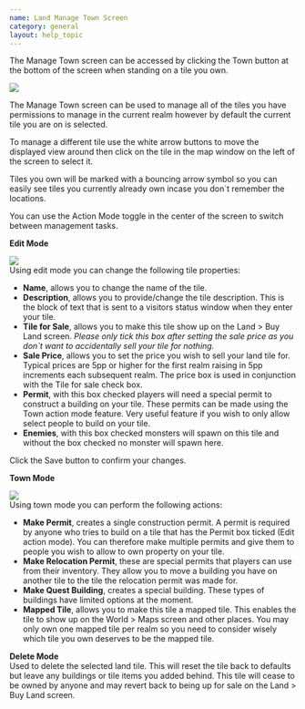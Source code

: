 ```yaml
---
name: Land Manage Town Screen
category: general
layout: help_topic
---
```

The Manage Town screen can be accessed by clicking the Town button at the bottom of the screen when standing on a tile you own.

[![](https://lohcdn.com/images/t_landmanage.jpg)](https://lohcdn.com/images/landmanage.jpg)

The Manage Town screen can be used to manage all of the tiles you have permissions to manage in the current realm however by default the current tile you are on is selected.

To manage a different tile use the white arrow buttons to move the displayed view around then click on the tile in the map window on the left of the screen to select it.

Tiles you own will be marked with a bouncing arrow symbol so you can easily see tiles you currently already own incase you don\`t remember the locations.

You can use the Action Mode toggle in the center of the screen to switch between management tasks.

**Edit Mode**

![](http://www.forlornonline.com/images/landedit.jpg)  
Using edit mode you can change the following tile properties:

*   **Name**, allows you to change the name of the tile.
*   **Description**, allows you to provide/change the tile description. This is the block of text that is sent to a visitors status window when they enter your tile.
*   **Tile for Sale**, allows you to make this tile show up on the Land > Buy Land screen. _Please only tick this box after setting the sale price as you don\`t want to accidentally sell your tile for nothing._
*   **Sale Price**, allows you to set the price you wish to sell your land tile for. Typical prices are 5pp or higher for the first realm raising in 5pp increments each subsequent realm. The price box is used in conjunction with the Tile for sale check box. 
*   **Permit**, with this box checked players will need a special permit to construct a building on your tile. These permits can be made using the Town action mode feature. Very useful feature if you wish to only allow select people to build on your tile.
*   **Enemies**, with this box checked monsters will spawn on this tile and without the box checked no monster will spawn here.

Click the Save button to confirm your changes.

**Town Mode**

![](http://www.forlornonline.com/images/landtown.jpg)  
Using town mode you can perform the following actions:

*   **Make Permit**, creates a single construction permit. A permit is required by anyone who tries to build on a tile that has the Permit box ticked (Edit action mode). You can therefore make multiple permits and give them to people you wish to allow to own property on your tile.
*   **Make Relocation Permit**, these are special permits that players can use from their inventory. They allow you to move a building you have on another tile to the tile the relocation permit was made for.
*   **Make Quest Building**, creates a special building. These types of buildings have limited options at the moment.
*   **Mapped Tile**, allows you to make this tile a mapped tile. This enables the tile to show up on the World > Maps screen and other places. You may only own one mapped tile per realm so you need to consider wisely which tile you own deserves to be the mapped tile.

**Delete Mode**  
Used to delete the selected land tile. This will reset the tile back to defaults but leave any buildings or tile items you added behind. This tile will cease to be owned by anyone and may revert back to being up for sale on the Land > Buy Land screen.